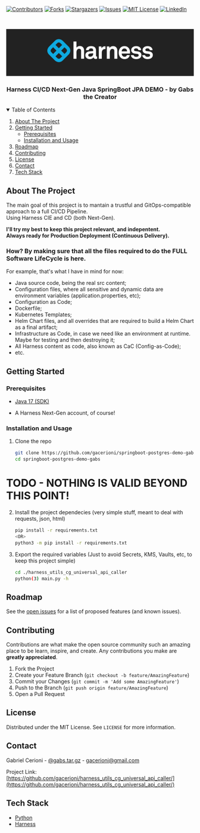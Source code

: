 
[![Contributors][contributors-shield]][contributors-url]
[![Forks][forks-shield]][forks-url]
[![Stargazers][stars-shield]][stars-url]
[![Issues][issues-shield]][issues-url]
[![MIT License][license-shield]][license-url]
[![LinkedIn][linkedin-shield]][linkedin-url]


<!-- PROJECT LOGO -->
<br />
<p align="center">
  <a href="https://github.com/gacerioni/harness_utils_cg_universal_api_caller">
    <img src="images/harness_banner.jpeg" alt="Logo">
  </a>

  <h3 align="center">Harness CI/CD Next-Gen Java SpringBoot JPA DEMO - by Gabs the Creator</h3>

<!-- TABLE OF CONTENTS -->
<details open="open">
  <summary>Table of Contents</summary>
  <ol>
    <li>
      <a href="#about-the-project">About The Project</a>
    </li>
    <li>
      <a href="#getting-started">Getting Started</a>
      <ul>
        <li><a href="#prerequisites">Prerequisites</a></li>
        <li><a href="#installation-and-usage">Installation and Usage</a></li>
      </ul>
    </li>
    <li><a href="#roadmap">Roadmap</a></li>
    <li><a href="#contributing">Contributing</a></li>
    <li><a href="#license">License</a></li>
    <li><a href="#contact">Contact</a></li>
    <li><a href="#tech-stack">Tech Stack</a></li>
  </ol>
</details>



<!-- ABOUT THE PROJECT -->
## About The Project

The main goal of this project is to mantain a trustful and GitOps-compatible approach to a full CI/CD Pipeline.  
Using Harness CIE and CD (both Next-Gen).

**I'll try my best to keep this project relevant, and indepentent.  
Always ready for Production Deployment (Continuous Delivery).**

### How? By making sure that all the files required to do the FULL Software LifeCycle is here.

For example, that's what I have in mind for now:

* Java source code, being the real src content;
* Configuration files, where all sensitive and dynamic data are environment variables (application.properties, etc);
* Configuration as Code;
* Dockerfile;
* Kubernetes Templates;
* Helm Chart files, and all overrides that are required to build a Helm Chart as a final artifact;
* Infrastructure as Code, in case we need like an environment at runtime. Maybe for testing and then destroying it;
* All Harness content as code, also known as CaC (Config-as-Code);
* etc.


<!-- GETTING STARTED -->
## Getting Started

### Prerequisites

* [Java 17 (SDK)](https://www.oracle.com/java/technologies/javase/jdk17-archive-downloads.html)

* A Harness Next-Gen account, of course!

### Installation and Usage

1. Clone the repo
   ```sh
   git clone https://github.com/gacerioni/springboot-postgres-demo-gabs.git
   cd springboot-postgres-demo-gabs
   ```
   
# TODO - NOTHING IS VALID BEYOND THIS POINT!
   
2. Install the project dependecies (very simple stuff, meant to deal with requests, json, html)
   ```sh
   pip install -r requirements.txt
   <OR>
   python3 -m pip install -r requirements.txt
   ```
3. Export the required variables (Just to avoid Secrets, KMS, Vaults, etc, to keep this project simple)
   ```sh
   cd ./harness_utils_cg_universal_api_caller
   python(3) main.py -h
   ```

<!-- ROADMAP -->
## Roadmap

See the [open issues](https://github.com/gacerioni/harness_utils_cg_universal_api_caller/issues) for a list of proposed features (and known issues).



<!-- CONTRIBUTING -->
## Contributing

Contributions are what make the open source community such an amazing place to be learn, inspire, and create. Any contributions you make are **greatly appreciated**.

1. Fork the Project
2. Create your Feature Branch (`git checkout -b feature/AmazingFeature`)
3. Commit your Changes (`git commit -m 'Add some AmazingFeature'`)
4. Push to the Branch (`git push origin feature/AmazingFeature`)
5. Open a Pull Request



<!-- LICENSE -->
## License

Distributed under the MIT License. See `LICENSE` for more information.



<!-- CONTACT -->
## Contact

Gabriel Cerioni - [@gabs.tar.gz](https://www.instagram.com/gabs.tar.gz/) - gacerioni@gmail.com

Project Link: [https://github.com/gacerioni/harness_utils_cg_universal_api_caller/](https://github.com/gacerioni/harness_utils_cg_universal_api_caller/)

<!-- Tech Stack -->
## Tech Stack

* [Python](https://www.python.org/)
* [Harness](https://harness.io)



<!-- MARKDOWN LINKS & IMAGES -->
<!-- https://www.markdownguide.org/basic-syntax/#reference-style-links -->
[contributors-shield]: https://img.shields.io/github/contributors/gacerioni/harness_utils_cg_universal_api_caller.svg?style=for-the-badge
[contributors-url]: https://github.com/gacerioni/harness_utils_cg_universal_api_caller/graphs/contributors
[forks-shield]: https://img.shields.io/github/forks/gacerioni/harness_utils_cg_universal_api_caller.svg?style=for-the-badge
[forks-url]: https://github.com/gacerioni/harness_utils_cg_universal_api_caller/network/members
[stars-shield]: https://img.shields.io/github/stars/gacerioni/harness_utils_cg_universal_api_caller.svg?style=for-the-badge
[stars-url]: https://github.com/gacerioni/harness_utils_cg_universal_api_caller/stargazers
[issues-shield]: https://img.shields.io/github/issues/gacerioni/harness_utils_cg_universal_api_caller.svg?style=for-the-badge
[issues-url]: https://github.com/gacerioni/harness_utils_cg_universal_api_caller/issues
[license-shield]: https://img.shields.io/github/license/gacerioni/harness_utils_cg_universal_api_caller.svg?style=for-the-badge
[license-url]: https://github.com/gacerioni/harness_utils_cg_universal_api_caller/blob/master/LICENSE.txt
[linkedin-shield]: https://img.shields.io/badge/-LinkedIn-black.svg?style=for-the-badge&logo=linkedin&colorB=555
[linkedin-url]: https://linkedin.com/in/gacerioni
